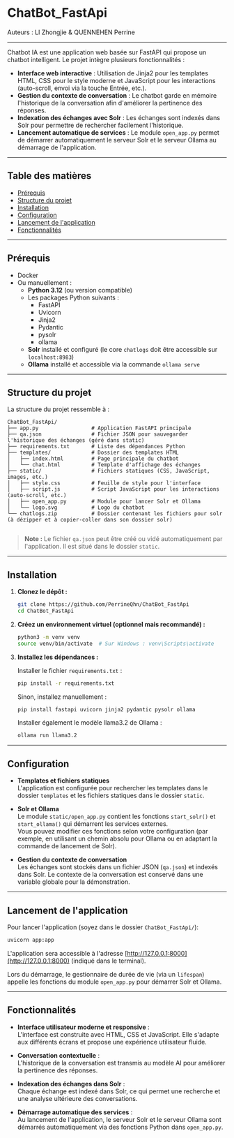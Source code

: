 # ChatBot_FastApi

Auteurs : LI Zhongjie & QUENNEHEN Perrine

---

Chatbot IA est une application web basée sur FastAPI qui propose un chatbot intelligent. Le projet intègre plusieurs fonctionnalités :

- **Interface web interactive** : Utilisation de Jinja2 pour les templates HTML, CSS pour le style moderne et JavaScript pour les interactions (auto-scroll, envoi via la touche Entrée, etc.).
- **Gestion du contexte de conversation** : Le chatbot garde en mémoire l'historique de la conversation afin d'améliorer la pertinence des réponses.
- **Indexation des échanges avec Solr** : Les échanges sont indexés dans Solr pour permettre de rechercher facilement l'historique.
- **Lancement automatique de services** : Le module `open_app.py` permet de démarrer automatiquement le serveur Solr et le serveur Ollama au démarrage de l'application.

---

## Table des matières

- [Prérequis](#prérequis)
- [Structure du projet](#structure-du-projet)
- [Installation](#installation)
- [Configuration](#configuration)
- [Lancement de l'application](#lancement-de-lapplication)
- [Fonctionnalités](#fonctionnalités)

---

## Prérequis

- Docker
- Ou manuellement : 
  - **Python 3.12** (ou version compatible)
  - Les packages Python suivants :
    - FastAPI
    - Uvicorn
    - Jinja2
    - Pydantic
    - pysolr
    - ollama
  - **Solr** installé et configuré (le core `chatlogs` doit être accessible sur `localhost:8983`)
  - **Ollama** installé et accessible via la commande `ollama serve`

---

## Structure du projet

La structure du projet ressemble à :

```
ChatBot_FastApi/
├── app.py                 # Application FastAPI principale
├── qa.json                # Fichier JSON pour sauvegarder l'historique des échanges (géré dans static)
├── requirements.txt       # Liste des dépendances Python
├── templates/             # Dossier des templates HTML
│   ├── index.html         # Page principale du chatbot
│   └── chat.html          # Template d'affichage des échanges
├── static/                # Fichiers statiques (CSS, JavaScript, images, etc.)
│   ├── style.css          # Feuille de style pour l'interface
│   ├── script.js          # Script JavaScript pour les interactions (auto-scroll, etc.)
│   ├── open_app.py        # Module pour lancer Solr et Ollama
│   └── logo.svg           # Logo du chatbot
└── chatlogs.zip           # Dossier contenant les fichiers pour solr (à dézipper et à copier-coller dans son dossier solr)
    
```

> **Note :** Le fichier `qa.json` peut être créé ou vidé automatiquement par l'application. Il est situé dans le dossier `static`.

---

## Installation

1. **Clonez le dépôt :**

   ```bash
   git clone https://github.com/PerrineQhn/ChatBot_FastApi
   cd ChatBot_FastApi
   ```

2. **Créez un environnement virtuel (optionnel mais recommandé) :**

   ```bash
   python3 -m venv venv
   source venv/bin/activate  # Sur Windows : venv\Scripts\activate
   ```

3. **Installez les dépendances :**

   Installer le fichier `requirements.txt` :

   ```bash
   pip install -r requirements.txt
   ```

   Sinon, installez manuellement :

   ```bash
   pip install fastapi uvicorn jinja2 pydantic pysolr ollama
   ```

   Installer également le modèle llama3.2 de Ollama :

   ```bash
   ollama run llama3.2
   ```

---

## Configuration

- **Templates et fichiers statiques**  
  L'application est configurée pour rechercher les templates dans le dossier `templates` et les fichiers statiques dans le dossier `static`.  

- **Solr et Ollama**  
  Le module `static/open_app.py` contient les fonctions `start_solr()` et `start_ollama()` qui démarrent les services externes.  
  Vous pouvez modifier ces fonctions selon votre configuration (par exemple, en utilisant un chemin absolu pour Ollama ou en adaptant la commande de lancement de Solr).

- **Gestion du contexte de conversation**  
  Les échanges sont stockés dans un fichier JSON (`qa.json`) et indexés dans Solr. Le contexte de la conversation est conservé dans une variable globale pour la démonstration.

---

## Lancement de l'application

Pour lancer l'application (soyez dans le dossier `ChatBot_FastApi/`):

```bash
uvicorn app:app
```

L'application sera accessible à l'adresse [http://127.0.0.1:8000](http://127.0.0.1:8000) (indiqué dans le terminal).

Lors du démarrage, le gestionnaire de durée de vie (via un `lifespan`) appelle les fonctions du module `open_app.py` pour démarrer Solr et Ollama.

---

## Fonctionnalités

- **Interface utilisateur moderne et responsive** :  
  L'interface est construite avec HTML, CSS et JavaScript. Elle s'adapte aux différents écrans et propose une expérience utilisateur fluide.

- **Conversation contextuelle** :  
  L'historique de la conversation est transmis au modèle AI pour améliorer la pertinence des réponses.

- **Indexation des échanges dans Solr** :  
  Chaque échange est indexé dans Solr, ce qui permet une recherche et une analyse ultérieure des conversations.

- **Démarrage automatique des services** :  
  Au lancement de l'application, le serveur Solr et le serveur Ollama sont démarrés automatiquement via des fonctions Python dans `open_app.py`.
